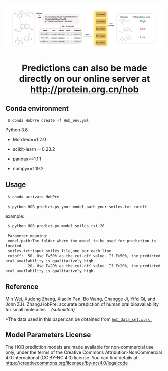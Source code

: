 <div align=center><img src="imageweb4.png" width="1000"></div>

# <p align="center"> Predictions can also be made directly on our online server at http://protein.org.cn/hob</p>

## Conda environment

     $ conda HobPre create -f Hob_env.yml

Python 3.6

   - Mordred==1.2.0

   - scikit-learn==0.23.2

   - pandas==1.1.1

   - numpy==1.19.2

## Usage

     $ conda activate HobPre

     $ python HOB_predict.py your_model_path your_smiles.txt cutoff

example:

     $ python HOB_predict.py model smiles.txt 20
     
     Parameter meaning:
     model_path:The folder where the model to be used for prediction is located
     smiles.txt:input smiles file,one per each line
     cutoff:  50. Use F=50% as the cut-off value. If F>50%, the predicted oral availability is qualitatively high.             
              20. Use F=20% as the cut-off value. If F>20%, the predicted oral availability is qualitatively high.

## Reference

Min Wei, Xudong Zhang, Xiaolin Pan, Bo Wang, Changge Ji, Yifei Qi, and John Z.H. Zhang.HobPre: accurate prediction of human oral bioavailability for small molecules  *(submitted)*
     
*The data used in this paper can be obtained from [`hob_data_set.xlsx `](https://github.com/whymin/HOB/blob/main/hob_data_set.xlsx)

## Model Parameters License

The HOB prediction models are made available for non-commercial use only, under the terms of the Creative Commons Attribution-NonCommercial 4.0 International (CC BY-NC 4.0) license. You can find details at: https://creativecommons.org/licenses/by-nc/4.0/legalcode
